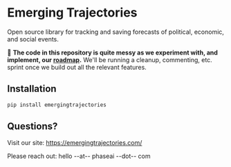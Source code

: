 # Emerging Trajectories

Open source library for tracking and saving forecasts of political, economic, and social events.

👋 **The code in this repository is quite messy as we experiment with, and implement, our [roadmap](https://emergingtrajectories.com/c/roadmap-q1-2024).** We'll be running a cleanup, commenting, etc. sprint once we build out all the relevant features.

## Installation

```bash
pip install emergingtrajectories
```

## Questions?

Visit our site: https://emergingtrajectories.com/

Please reach out: hello --at-- phaseai --dot-- com
